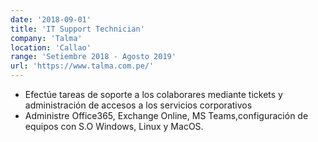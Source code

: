 ```yaml
---
date: '2018-09-01'
title: 'IT Support Technician'
company: 'Talma'
location: 'Callao'
range: 'Setiembre 2018 - Agosto 2019'
url: 'https://www.talma.com.pe/'
---
```


- Efectúe tareas de soporte a los colaborares mediante tickets y administración de accesos a los servicios corporativos
- Administre Office365, Exchange Online, MS Teams,configuración de equipos con S.O Windows, Linux y MacOS.
